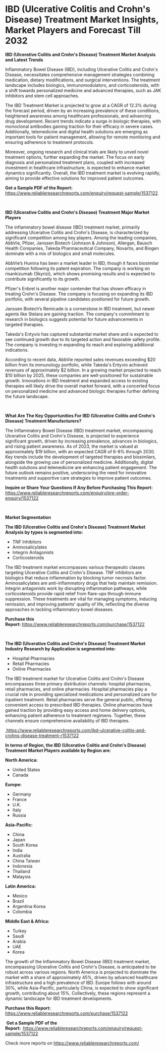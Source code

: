 <p><h1>IBD (Ulcerative Colitis and Crohn's Disease) Treatment Market Insights, Market Players and Forecast Till 2032</h1></p><p><strong>IBD (Ulcerative Colitis and Crohn's Disease) Treatment Market Analysis and Latest Trends</strong></p>
<p><p>Inflammatory Bowel Disease (IBD), including Ulcerative Colitis and Crohn's Disease, necessitates comprehensive management strategies combining medication, dietary modifications, and surgical interventions. The treatment landscape includes biologics, immunomodulators, and corticosteroids, with a shift towards personalized medicine and advanced therapies, such as JAK inhibitors and stem cell approaches. </p><p>The IBD Treatment Market is projected to grow at a CAGR of 12.3% during the forecast period, driven by an increasing prevalence of these conditions, heightened awareness among healthcare professionals, and advancing drug development. Recent trends indicate a surge in biologic therapies, with monoclonal antibodies gaining traction for their efficacy in severe cases. Additionally, telemedicine and digital health solutions are emerging as important tools for patient management, allowing for remote monitoring and ensuring adherence to treatment protocols. </p><p>Moreover, ongoing research and clinical trials are likely to unveil novel treatment options, further expanding the market. The focus on early diagnosis and personalized treatment plans, coupled with increased investment in healthcare infrastructure, is expected to enhance market dynamics significantly. Overall, the IBD treatment market is evolving rapidly, aiming to provide effective solutions for improved patient outcomes.</p></p>
<p><strong>Get a Sample PDF of the Report:&nbsp;</strong> <a href="https://www.reliableresearchreports.com/enquiry/request-sample/1537122?utm_campaign=2098&utm_medium=2&utm_source=Github&utm_content=ia&utm_term=03032025&utm_id=ibd-ulcerative-colitis-and-crohns-disease-treatment">https://www.reliableresearchreports.com/enquiry/request-sample/1537122</a></p>
<p>&nbsp;</p>
<p><strong>IBD (Ulcerative Colitis and Crohn's Disease) Treatment Major Market Players</strong></p>
<p><p>The inflammatory bowel disease (IBD) treatment market, primarily addressing Ulcerative Colitis and Crohn's Disease, is characterized by significant competition among key players. Among the leading companies, AbbVie, Pfizer, Janssen Biotech (Johnson & Johnson), Allergan, Bausch Health Companies, Takeda Pharmaceutical Company, Novartis, and Biogen dominate with a mix of biologics and small molecules.</p><p>AbbVie’s Humira has been a market leader in IBD, though it faces biosimilar competition following its patent expiration. The company is working on risankizumab (Skyrizi), which shows promising results and is expected to contribute significantly to its growth.</p><p>Pfizer's Enbrel is another major contender that has shown efficacy in treating Crohn's Disease. The company is focusing on expanding its IBD portfolio, with several pipeline candidates positioned for future growth.</p><p>Janssen Biotech’s Remicade is a cornerstone in IBD treatment, but newer agents like Stelara are gaining traction. The company's commitment to research in biologics suggests potential for future advancements in targeted therapies.</p><p>Takeda's Entyvio has captured substantial market share and is expected to see continued growth due to its targeted action and favorable safety profile. The company is investing in expanding its reach and exploring additional indications.</p><p>According to recent data, AbbVie reported sales revenues exceeding $20 billion from its immunology portfolio, while Takeda's Entyvio achieved revenues of approximately $2 billion. In a growing market projected to reach $10 billion by 2025, these companies are well-positioned for sustainable growth. Innovations in IBD treatment and expanded access to existing therapies will likely drive the overall market forward, with a concerted focus on personalized medicine and advanced biologic therapies further defining the future landscape.</p></p>
<p>&nbsp;</p>
<p><strong>What Are The Key Opportunities For IBD (Ulcerative Colitis and Crohn's Disease) Treatment Manufacturers?</strong></p>
<p><p>The Inflammatory Bowel Disease (IBD) treatment market, encompassing Ulcerative Colitis and Crohn's Disease, is projected to experience significant growth, driven by increasing prevalence, advances in biologics, and rising patient awareness. As of 2023, the market is valued at approximately $19 billion, with an expected CAGR of 6-8% through 2030. Key trends include the development of targeted therapies and biosimilars, alongside the growing use of personalized medicine. Additionally, digital health solutions and telemedicine are enhancing patient engagement. The future outlook remains positive, underscoring the need for innovative treatments and supportive care strategies to improve patient outcomes.</p></p>
<p><strong>Inquire or Share Your Questions If Any Before Purchasing This Report:</strong> <a href="https://www.reliableresearchreports.com/enquiry/pre-order-enquiry/1537122?utm_campaign=2098&utm_medium=2&utm_source=Github&utm_content=ia&utm_term=03032025&utm_id=ibd-ulcerative-colitis-and-crohns-disease-treatment">https://www.reliableresearchreports.com/enquiry/pre-order-enquiry/1537122</a></p>
<p>&nbsp;</p>
<p><strong>Market Segmentation</strong></p>
<p><strong>The IBD (Ulcerative Colitis and Crohn's Disease) Treatment Market Analysis by types is segmented into:</strong></p>
<p><ul><li>TNF Inhibitors</li><li>Aminosalicylates</li><li>Integrin Antagonists</li><li>Corticosteroids</li></ul></p>
<p><p>The IBD treatment market encompasses various therapeutic classes targeting Ulcerative Colitis and Crohn's Disease. TNF inhibitors are biologics that reduce inflammation by blocking tumor necrosis factor. Aminosalicylates are anti-inflammatory drugs that help maintain remission. Integrin antagonists work by disrupting inflammation pathways, while corticosteroids provide rapid relief from flare-ups through immune suppression. These treatments are vital for managing symptoms, inducing remission, and improving patients' quality of life, reflecting the diverse approaches in tackling inflammatory bowel diseases.</p></p>
<p><strong>Purchase this Report:&nbsp;</strong><a href="https://www.reliableresearchreports.com/purchase/1537122?utm_campaign=2098&utm_medium=2&utm_source=Github&utm_content=ia&utm_term=03032025&utm_id=ibd-ulcerative-colitis-and-crohns-disease-treatment">https://www.reliableresearchreports.com/purchase/1537122</a></p>
<p>&nbsp;</p>
<p><strong>The IBD (Ulcerative Colitis and Crohn's Disease) Treatment Market Industry Research by Application is segmented into:</strong></p>
<p><ul><li>Hospital Pharmacies</li><li>Retail Pharmacies</li><li>Online Pharmacies</li></ul></p>
<p><p>The IBD treatment market for Ulcerative Colitis and Crohn's Disease encompasses three primary distribution channels: hospital pharmacies, retail pharmacies, and online pharmacies. Hospital pharmacies play a crucial role in providing specialized medications and personalized care for inpatient treatment. Retail pharmacies serve the general public, offering convenient access to prescribed IBD therapies. Online pharmacies have gained traction by providing easy access and home delivery options, enhancing patient adherence to treatment regimens. Together, these channels ensure comprehensive availability of IBD therapies.</p></p>
<p><a href="https://www.reliableresearchreports.com/ibd-ulcerative-colitis-and-crohns-disease-treatment-r1537122?utm_campaign=2098&utm_medium=2&utm_source=Github&utm_content=ia&utm_term=03032025&utm_id=ibd-ulcerative-colitis-and-crohns-disease-treatment">&nbsp;https://www.reliableresearchreports.com/ibd-ulcerative-colitis-and-crohns-disease-treatment-r1537122</a></p>
<p><strong>In terms of Region, the IBD (Ulcerative Colitis and Crohn's Disease) Treatment Market Players available by Region are:</strong></p>
<p>
    <p> <strong> North America: </strong>
        <ul>
            <li>United States</li>
            <li>Canada</li>
        </ul>
        </p> 
    <p> <strong> Europe: </strong>
        <ul>
            <li>Germany</li>
            <li>France</li>
            <li>U.K.</li>
            <li>Italy</li>
            <li>Russia</li>
        </ul>
        </p> 
    <p> <strong> Asia-Pacific: </strong>
        <ul>
            <li>China</li>
            <li>Japan</li>
            <li>South Korea</li>
            <li>India</li>
            <li>Australia</li>
            <li>China Taiwan</li>
            <li>Indonesia</li>
            <li>Thailand</li>
            <li>Malaysia</li>
        </ul>
        </p> 
    <p> <strong> Latin America: </strong>
        <ul>
            <li>Mexico</li>
            <li>Brazil</li>
            <li>Argentina Korea</li>
            <li>Colombia</li>
        </ul>
        </p> 
    <p> <strong> Middle East & Africa: </strong>
        <ul>
            <li>Turkey</li>
            <li>Saudi</li>
            <li>Arabia</li>
            <li>UAE</li>
            <li>Korea</li>
        </ul>
    </p>
    </p>
<p><p>The growth of the Inflammatory Bowel Disease (IBD) treatment market, encompassing Ulcerative Colitis and Crohn's Disease, is anticipated to be robust across various regions. North America is projected to dominate the market with a share of approximately 45%, driven by advanced healthcare infrastructure and a high prevalence of IBD. Europe follows with around 30%, while Asia-Pacific, particularly China, is expected to show significant growth, contributing about 15%. Collectively, these regions represent a dynamic landscape for IBD treatment developments.</p></p>
<p><strong>Purchase this Report: </strong><a href="https://www.reliableresearchreports.com/purchase/1537122?utm_campaign=2098&utm_medium=2&utm_source=Github&utm_content=ia&utm_term=03032025&utm_id=ibd-ulcerative-colitis-and-crohns-disease-treatment">https://www.reliableresearchreports.com/purchase/1537122</a></p>
<p>&nbsp;<strong>Get a Sample PDF of the Report:&nbsp;&nbsp;</strong><a href="https://www.reliableresearchreports.com/enquiry/request-sample/1537122?utm_campaign=2098&utm_medium=2&utm_source=Github&utm_content=ia&utm_term=03032025&utm_id=ibd-ulcerative-colitis-and-crohns-disease-treatment">https://www.reliableresearchreports.com/enquiry/request-sample/1537122</a></p>
<p><strong></strong></p>
<p>Check more reports on <a href="https://www.reliableresearchreports.com/?utm_campaign=2098&utm_medium=2&utm_source=Github&utm_content=ia&utm_term=03032025&utm_id=ibd-ulcerative-colitis-and-crohns-disease-treatment">https://www.reliableresearchreports.com/</a></p>